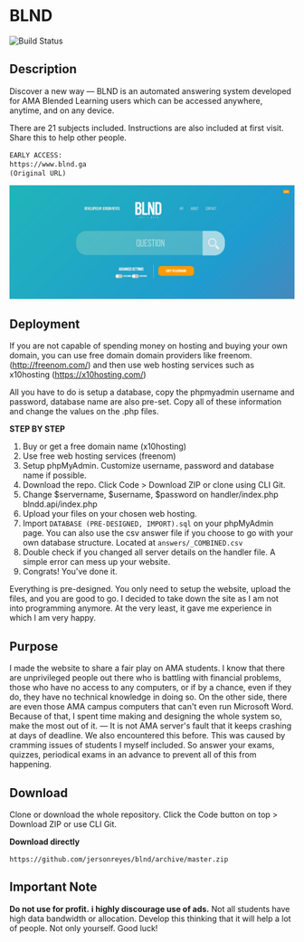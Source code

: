 
BLND
=====
![Build Status](https://secure.travis-ci.org/gabordemooij/stamp.png)

## Description

Discover a new way — BLND is an automated answering system developed for AMA Blended Learning users which can be accessed anywhere, anytime, and on any device.

 There are 21 subjects included. Instructions are also included at first visit. Share this to help other people.


    EARLY ACCESS:
    https://www.blnd.ga 
    (Original URL)

<img src="media/cover.jpg">

## Deployment
If you are not capable of spending money on hosting and buying your own domain, you can use free domain domain providers like freenom. (http://freenom.com/) and then use web hosting services such as x10hosting (https://x10hosting.com/)

All you have to do is setup a database, copy the phpmyadmin username and password, database name are also pre-set. Copy all of these information and change the values on the .php files.

**STEP BY STEP**

 1. Buy or get a free domain name (x10hosting)
 2. Use free web hosting services (freenom)
 3. Setup phpMyAdmin. Customize username, password and database name if possible. 
 4. Download the repo. Click Code > Download ZIP or clone using CLI Git.
4. Change $servername, $username, $password on handler/index.php blndd.api/index.php
5. Upload your files on your chosen web hosting.
6. Import `DATABASE (PRE-DESIGNED, IMPORT).sql` on your phpMyAdmin page.  You can also use the csv answer file if you choose to go with your own  database structure. Located at `answers/_COMBINED.csv`
7. Double check if you changed all server details on the handler file. A simple error can mess up your website.
8. Congrats! You've done it.

Everything is pre-designed. You only need to setup the website, upload the files, and you are good to go. I decided to take down the site as I am not into programming anymore. At the very least, it gave me experience in which I am very happy.

## Purpose
I made the website to share a fair play on AMA students. I know that there are unprivileged people out there who is battling with financial problems, those who have no access to any computers, or if by a chance, even if they do, they have no technical knowledge in doing so. On the other side, there are even those AMA campus computers that can't even run Microsoft Word. Because of that, I spent time making and designing the whole system so, make the most out of it. — It is not AMA server's fault that it keeps crashing at days of deadline. We also encountered this before. This was caused by cramming issues of students I myself included. So answer your exams, quizzes, periodical exams in an advance to prevent all of this from happening. 

## Download
Clone or download the whole repository. Click the Code button on top > Download ZIP or use CLI Git.

**Download directly**

    https://github.com/jersonreyes/blnd/archive/master.zip

## Important Note
 **Do not use for profit.** **i highly discourage use of ads.** Not all
 students have high data bandwidth or allocation. Develop this thinking that it will help a lot of people. Not only yourself. Good luck!
